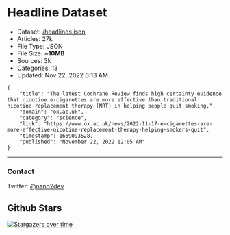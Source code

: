 # Headline Dataset

- Dataset: [/headlines.json](https://raw.githubusercontent.com/fwd/news/master/headlines.json) 
- Articles: 27k
- File Type: JSON
- File Size: ~**10MB**
- Sources: 3k
- Categories: 13
- Updated: Nov 22, 2022 6:13 AM

```
{
    "title": "The latest Cochrane Review finds high certainty evidence that nicotine e-cigarettes are more effective than traditional nicotine-replacement therapy (NRT) in helping people quit smoking.",
    "domain": "ox.ac.uk",
    "category": "science",
    "link": "https://www.ox.ac.uk/news/2022-11-17-e-cigarettes-are-more-effective-nicotine-replacement-therapy-helping-smokers-quit",
    "timestamp": 1669093528,
    "published": "November 22, 2022 12:05 AM"
}
```

---

### Contact 

Twitter: [@nano2dev](https://twitter.com/nano2dev)

## Github Stars

[![Stargazers over time](https://starchart.cc/fwd/news.svg)](https://starchart.cc/fwd/news)
